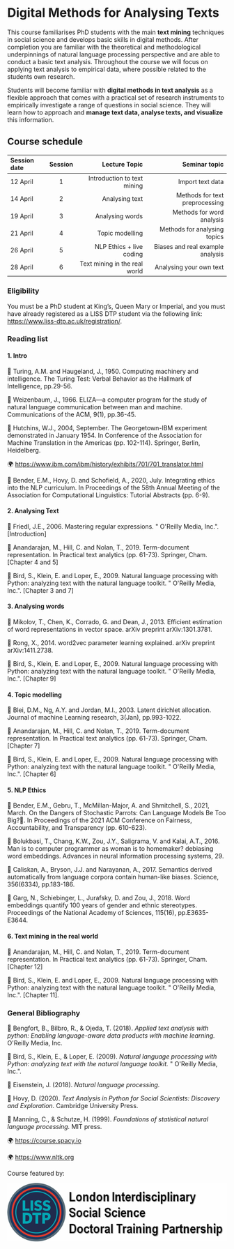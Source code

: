 
# Digital Methods for Analysing Texts

This course familiarises PhD students with the main **text mining** techniques in social science and develops
basic skills in digital methods. After completion you are familiar with the theoretical and methodological
underpinnings of natural language processing perspective and are able to conduct a basic text analysis.
Throughout the course we will focus on applying text analysis to empirical data, where possible related to
the students own research.

Students will become familiar with **digital methods in text analysis** as a flexible approach that comes with
a practical set of research instruments to empirically investigate a range of questions in social science. They
will learn how to approach and **manage text data, analyse texts, and visualize** this information.

## Course schedule

| Session date    | Session       | Lecture Topic                  | Seminar topic                     |
| :-------------  | :----------:  | -----------:                   | -----------:                      |
| 12 April        | 1             | Introduction to text mining    | Import text data                  |
| 14 April        | 2             | Analysing text                 | Methods for text preprocessing    |
| 19 April        | 3             | Analysing words                | Methods for word analysis         |
| 21 April        | 4             | Topic modelling                | Methods for analysing topics      |
| 26 April        | 5             | NLP Ethics + live coding       | Biases and real example analysis  |
| 28 April        | 6             | Text mining in the real world  | Analysing your own text           |


### Eligibility
You must be a PhD student at King’s, Queen Mary or Imperial, and you must have already registered as a
LISS DTP student via the following link: https://www.liss-dtp.ac.uk/registration/.

### Reading list

#### 1. Intro
📝	Turing, A.M. and Haugeland, J., 1950. Computing machinery and intelligence. The Turing Test: Verbal Behavior as the Hallmark of Intelligence, pp.29-56.

📝	Weizenbaum, J., 1966. ELIZA—a computer program for the study of natural language communication between man and machine. Communications of the ACM, 9(1), pp.36-45.

📝 Hutchins, W.J., 2004, September. The Georgetown-IBM experiment demonstrated in January 1954. In Conference of the Association for Machine Translation in the Americas (pp. 102-114). Springer, Berlin, Heidelberg.

🌍 	https://www.ibm.com/ibm/history/exhibits/701/701_translator.html

📝	Bender, E.M., Hovy, D. and Schofield, A., 2020, July. Integrating ethics into the NLP curriculum. In Proceedings of the 58th Annual Meeting of the Association for Computational Linguistics: Tutorial Abstracts (pp. 6-9).

#### 2. Analysing Text
📝	Friedl, J.E., 2006. Mastering regular expressions. " O'Reilly Media, Inc.". [Introduction]

📝	Anandarajan, M., Hill, C. and Nolan, T., 2019. Term-document representation. In Practical text analytics (pp. 61-73). Springer, Cham. [Chapter 4 and 5]

📝	Bird, S., Klein, E. and Loper, E., 2009. Natural language processing with Python: analyzing text with the natural language toolkit. " O'Reilly Media, Inc.". [Chapter 3 and 7]

#### 3. Analysing words
📝	Mikolov, T., Chen, K., Corrado, G. and Dean, J., 2013. Efficient estimation of word representations in vector space. arXiv preprint arXiv:1301.3781.

📝	Rong, X., 2014. word2vec parameter learning explained. arXiv preprint arXiv:1411.2738.

📝	Bird, S., Klein, E. and Loper, E., 2009. Natural language processing with Python: analyzing text with the natural language toolkit. " O'Reilly Media, Inc.". [Chapter 9]

#### 4. Topic modelling
📝	Blei, D.M., Ng, A.Y. and Jordan, M.I., 2003. Latent dirichlet allocation. Journal of machine Learning research, 3(Jan), pp.993-1022.

📝	Anandarajan, M., Hill, C. and Nolan, T., 2019. Term-document representation. In Practical text analytics (pp. 61-73). Springer, Cham. [Chapter 7]

📝	Bird, S., Klein, E. and Loper, E., 2009. Natural language processing with Python: analyzing text with the natural language toolkit. " O'Reilly Media, Inc.". [Chapter 6]

#### 5. NLP Ethics
📝	Bender, E.M., Gebru, T., McMillan-Major, A. and Shmitchell, S., 2021, March. On the Dangers of Stochastic Parrots: Can Language Models Be Too Big?🦜. In Proceedings of the 2021 ACM Conference on Fairness, Accountability, and Transparency (pp. 610-623).

📝	Bolukbasi, T., Chang, K.W., Zou, J.Y., Saligrama, V. and Kalai, A.T., 2016. Man is to computer programmer as woman is to homemaker? debiasing word embeddings. Advances in neural information processing systems, 29.

📝	Caliskan, A., Bryson, J.J. and Narayanan, A., 2017. Semantics derived automatically from language corpora contain human-like biases. Science, 356(6334), pp.183-186.

📝	Garg, N., Schiebinger, L., Jurafsky, D. and Zou, J., 2018. Word embeddings quantify 100 years of gender and ethnic stereotypes. Proceedings of the National Academy of Sciences, 115(16), pp.E3635-E3644.

#### 6. Text mining in the real world
📝	Anandarajan, M., Hill, C. and Nolan, T., 2019. Term-document representation. In Practical text analytics (pp. 61-73). Springer, Cham. [Chapter 12]

📝	Bird, S., Klein, E. and Loper, E., 2009. Natural language processing with Python: analyzing text with the natural language toolkit. " O'Reilly Media, Inc.". [Chapter 11].


### General Bibliography

📕 Bengfort, B., Bilbro, R., & Ojeda, T. (2018). *Applied text analysis with python: Enabling language-aware data products with machine learning.* O'Reilly Media, Inc.

📕 Bird, S., Klein, E., & Loper, E. (2009). *Natural language processing with Python: analyzing text with the natural language toolkit.* " O'Reilly Media, Inc.".

📕 Eisenstein, J. (2018). *Natural language processing.*

📕 Hovy, D. (2020). *Text Analysis in Python for Social Scientists: Discovery and Exploration.* Cambridge University Press.

📕 Manning, C., & Schutze, H. (1999). *Foundations of statistical natural language processing.* MIT press.


🌍 https://course.spacy.io

🌍 https://www.nltk.org

Course featured by:

[![Foo](liss-dtp-logo-banner-613-x-613.gif)](https://liss-dtp.ac.uk/)
